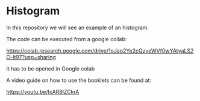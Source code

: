 # Histogram
In this repository we will see an example of an histogram.

The code can be executed from a google collab:

https://colab.research.google.com/drive/1oJao2Ye2cQzyeWVf0wYAtyaLS2O-lt97?usp=sharing

It has to be opened in Google colab

A video guide on how to use the booklets can be found at:

https://youtu.be/IxAR8lZCkrA
